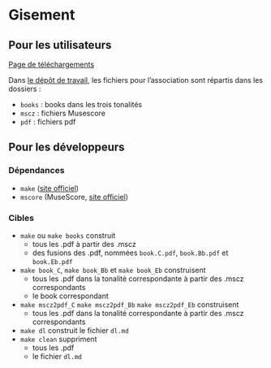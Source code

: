 # Gisement

## Pour les utilisateurs

[Page de téléchargements](https://gisementjazz.github.io/gisement/dl.html)

Dans [le dépôt de travail](https://github.com/GisementJazz/gisement),
les fichiers pour l’association sont répartis dans les dossiers :

* `books` : books dans les trois tonalités
* `mscz` : fichiers Musescore
* `pdf` : fichiers pdf

## Pour les développeurs

### Dépendances

* `make` ([site officiel](https://www.gnu.org/software/make/))
* `mscore` (MuseScore, [site officiel](musescore.org))

### Cibles

* `make` ou `make books` construit
    * tous les .pdf à partir des .mscz
    * des fusions des .pdf, nommées `book.C.pdf`, `book.Bb.pdf` et `book.Eb.pdf`
* `make book_C`, `make book_Bb` et `make book_Eb` construisent
    * tous les .pdf dans la tonalité correspondante à partir des .mscz
      correspondants
    * le book correspondant
* `make mscz2pdf_C` `make mscz2pdf_Bb` `make mscz2pdf_Eb` construisent
    * tous les .pdf dans la tonalité correspondante à partir des .mscz
      correspondants
* `make dl` construit le fichier `dl.md`
* `make clean` suppriment
    * tous les .pdf
    * le fichier `dl.md`
